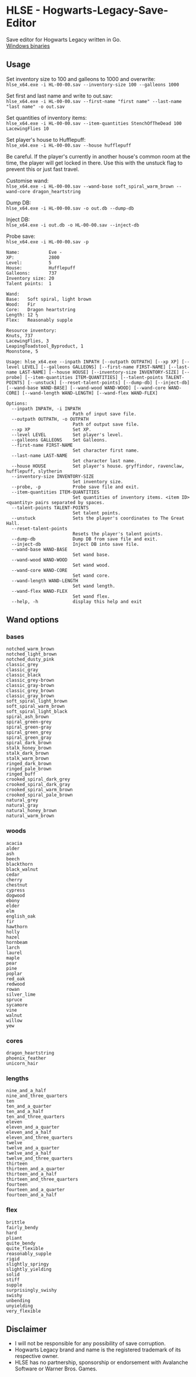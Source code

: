 # HLSE - Hogwarts-Legacy-Save-Editor
Save editor for Hogwarts Legacy written in Go.    
[Windows binaries](https://github.com/Sorrow446/HLSE-Hogwarts-Legacy-Save-Editor/releases)

## Usage
Set inventory size to 100 and galleons to 1000 and overwrite:   
`hlse_x64.exe -i HL-00-00.sav --inventory-size 100 --galleons 1000`

Set first and last name and write to out.sav:   
`hlse_x64.exe -i HL-00-00.sav --first-name "first name" --last-name "last name" -o out.sav`

Set quantities of inventory items:   
`hlse_x64.exe -i HL-00-00.sav --item-quantities StenchOfTheDead 100 LacewingFlies 10`

Set player's house to Hufflepuff:   
`hlse_x64.exe -i HL-00-00.sav --house hufflepuff`

Be careful. If the player's currently in another house's common room at the time, the player will get locked in there.
Use this with the unstuck flag to prevent this or just fast travel.

Customise wand:   
`hlse_x64.exe -i HL-00-00.sav --wand-base soft_spiral_warm_brown --wand-core dragon_heartstring`

Dump DB:   
`hlse_x64.exe -i HL-00-00.sav -o out.db --dump-db`

Inject DB:   
`hlse_x64.exe -i out.db -o HL-00-00.sav --inject-db`

Probe save:    
`hlse_x64.exe -i HL-00-00.sav -p`
```
Name:           Eve -
XP:             2800
Level:          5
House:          Hufflepuff
Galleons:       737
Inventory size: 20
Talent points:  1

Wand:
Base:   Soft spiral, light brown
Wood:   Fir
Core:   Dragon heartstring
Length: 12 ½
Flex:   Reasonably supple

Resource inventory:
Knuts, 737
LacewingFlies, 3
LeapingToadstool_Byproduct, 1
Moonstone, 5
```

```
Usage: hlse_x64.exe --inpath INPATH [--outpath OUTPATH] [--xp XP] [--level LEVEL] [--galleons GALLEONS] [--first-name FIRST-NAME] [--last-name LAST-NAME] [--house HOUSE] [--inventory-size INVENTORY-SIZE] [--probe] [--item-quantities ITEM-QUANTITIES] [--talent-points TALENT-POINTS] [--unstuck] [--reset-talent-points] [--dump-db] [--inject-db] [--wand-base WAND-BASE] [--wand-wood WAND-WOOD] [--wand-core WAND-CORE] [--wand-length WAND-LENGTH] [--wand-flex WAND-FLEX]

Options:
  --inpath INPATH, -i INPATH
                         Path of input save file.
  --outpath OUTPATH, -o OUTPATH
                         Path of output save file.
  --xp XP                Set XP.
  --level LEVEL          Set player's level.
  --galleons GALLEONS    Set Galleons.
  --first-name FIRST-NAME
                         Set character first name.
  --last-name LAST-NAME
                         Set character last name.
  --house HOUSE          Set player's house. gryffindor, ravenclaw, hufflepuff, slytherin
  --inventory-size INVENTORY-SIZE
                         Set inventory size.
  --probe, -p            Probe save file and exit.
  --item-quantities ITEM-QUANTITIES
                         Set quantities of inventory items. <item ID> <quantity> pairs separated by spaces.
  --talent-points TALENT-POINTS
                         Set talent points.
  --unstuck              Sets the player's coordinates to The Great Hall.
  --reset-talent-points
                         Resets the player's talent points.
  --dump-db              Dump DB from save file and exit.
  --inject-db            Inject DB into save file.
  --wand-base WAND-BASE
                         Set wand base.
  --wand-wood WAND-WOOD
                         Set wand wood.
  --wand-core WAND-CORE
                         Set wand core.
  --wand-length WAND-LENGTH
                         Set wand length.
  --wand-flex WAND-FLEX
                         Set wand flex.
  --help, -h             display this help and exit
```

## Wand options
### bases
```
notched_warm_brown
notched_light_brown
notched_dusty_pink
classic_grey
classic_gray
classic_black
classic_grey-brown
classic_gray-brown
classic_grey_brown
classic_gray_brown
soft_spiral_light_brown
soft_spiral_warm_brown
soft_spiral_light_black
spiral_ash_brown
spiral_green-grey
spiral_green-gray
spiral_green_grey
spiral_green_gray		
spiral_dark_brown
stalk_honey_brown
stalk_dark_brown		
stalk_warm_brown
ringed_dark_brown
ringed_pale_brown
ringed_buff
crooked_spiral_dark_grey
crooked_spiral_dark_gray
crooked_spiral_warm_brown
crooked_spiral_pale_brown
natural_grey
natural_gray
natural_honey_brown
natural_warm_brown
```

### woods
```
acacia
alder
ash
beech
blackthorn
black_walnut
cedar
cherry
chestnut
cypress
dogwood
ebony
elder
elm
english_oak
fir
hawthorn
holly
hazel
hornbeam
larch
laurel
maple				
pear
pine
poplar
red_oak
redwood
rowan
silver_lime
spruce
sycamore
vine
walnut
willow
yew
```

### cores
```
dragon_heartstring
phoenix_feather
unicorn_hair
```

### lengths
```
nine_and_a_half
nine_and_three_quarters
ten
ten_and_a_quarter
ten_and_a_half
ten_and_three_quarters
eleven
eleven_and_a_quarter
eleven_and_a_half
eleven_and_three_quarters
twelve
twelve_and_a_quarter
twelve_and_a_half
twelve_and_three_quarters
thirteen	
thirteen_and_a_quarter
thirteen_and_a_half
thirteen_and_three_quarters
fourteen
fourteen_and_a_quarter
fourteen_and_a_half
```

### flex
```
brittle
fairly_bendy
hard
pliant
quite_bendy
quite_flexible
reasonably_supple
rigid
slightly_springy
slightly_yielding
solid
stiff
supple
surprisingly_swishy
swishy
unbending
unyielding
very_flexible
```

## Disclaimer
- I will not be responsible for any possibility of save corruption.    
- Hogwarts Legacy brand and name is the registered trademark of its respective owner.    
- HLSE has no partnership, sponsorship or endorsement with Avalanche Software or Warner Bros. Games.
